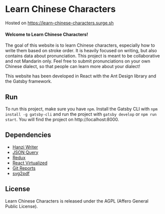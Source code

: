 # Learn Chinese Characters

Hosted on https://learn-chinese-characters.surge.sh

#### Welcome to Learn Chinese Characters!

The goal of this website is to learn Chinese characters, especially how to write them based on stroke order. It is heavily focused on writing, but also contains data about pronunciation. This project is meant to be collaborative and not Mandarin only. Feel free to submit pronunciations on your own Chinese dialect, so that people can learn more about your dialect!

This website has been developed in React with the Ant Design library and the Gatsby framework.

## Run

To run this project, make sure you have `npm`. Install the Gatsby CLI with `npm install -g gatsby-cli` and run the project with `gatsby develop` or `npm run start`. You will find the project on http://localhost:8000.

## Dependencies

* [Hanzi Writer](https://github.com/chanind/hanzi-writer)
* [JSON Query](https://github.com/auditassistant/json-query)
* [Redux](https://react-redux.js.org/)
* [React Virtualized](https://github.com/bvaughn/react-virtualized)
* [Git Reports](https://gitreports.com/)
* [svg2pdf](https://github.com/yWorks/svg2pdf.js/)

## License

Learn Chinese Characters is released under the AGPL (Affero General Public License).